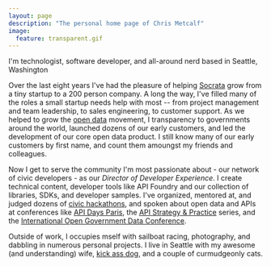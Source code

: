 ```yaml
---
layout: page
description: "The personal home page of Chris Metcalf"
image:
  feature: transparent.gif
---
```


<p class="topline">I'm technologist, software developer, and all-around nerd based in Seattle, Washington</p>

Over the last eight years I've had the pleasure of helping [Socrata](http://www.socrata.com) grow from a tiny startup to a 200 person company. A long the way, I've filled many of the roles a small startup needs help with most -- from project management and team leadership, to sales engineering, to customer support. As we helped to grow the [open data](https://en.wikipedia.org/wiki/Open_data) movement, I transparency to governments around the world, launched dozens of our early customers, and led the development of our core open data product. I still know many of our early customers by first name, and count them amoungst my friends and colleagues.

Now I get to serve the community I'm most passionate about - our network of civic developers - as our _Director of Developer Experience_. I create technical content, developer tools like API Foundry and our collection of libraries, SDKs, and developer samples. I've organized, mentored at, and judged dozens of [civic hackathons](https://en.wikipedia.org/wiki/Hackathon#For_a_cause_or_purpose), and spoken about open data and APIs at conferences like [API Days Paris](http://www.apidays.io/), the [API Strategy & Practice](http://apistrat.com/) series, and the [International Open Government Data Conference](http://blogs.worldbank.org/opendata/join-the-international-open-government-data-conference-live-this-week-iogdc).

Outside of work, I occupies mself with sailboat racing, photography, and dabbling in numerous personal projects. I live in Seattle with my awesome (and understanding) wife, [kick ass dog](http://facebook.com/maggiedawg), and a couple of curmudgeonly cats.
